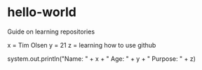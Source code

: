 # hello-world
Guide on learning repositories

 x = Tim Olsen
 y = 21
 z = learning how to use github
 
 system.out.println("Name: " + x + " Age: " + y + " Purpose: " + z)
 
 
